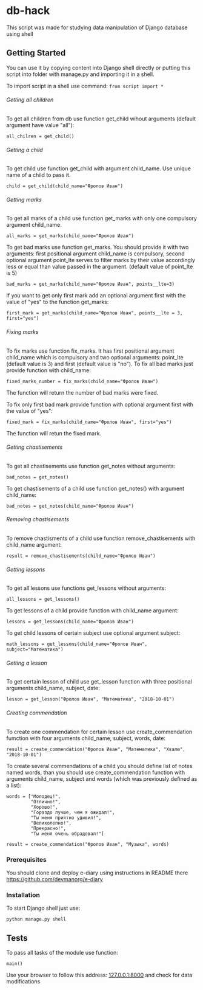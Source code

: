 # db-hack

This script was made for studying data manipulation of Django database using  shell

## Getting Started

You can use it by copying content into Django shell directly or putting this script into folder with manage.py and importing it in a shell.

To import script in a shell use command:
`from script import *`

###### Getting all children
To get all children from db use function get_child wihout arguments (default argument have value "all"):

`all_chilren = get_child()`

###### Getting a child
To get child use function get_child with argument child_name. Use unique name of a child to pass it.

`child = get_child(child_name="Фролов Иван")`

###### Getting marks
To get all marks of a child use function get_marks with only one compulsory argument child_name.

`all_marks = get_marks(child_name="Фролов Иван")`

To get bad marks use function get_marks. You should provide it with two arguments: first positional argument child_name is compulsory, second optional argument point_lte serves to filter marks by their value accordingly less or equal than value passed in the argument. (default value of point_lte is 5)

`bad_marks = get_marks(child_name="Фролов Иван", points__lte=3)`

If you want to get only first mark add an optional argument first with the value of "yes" to the function get_marks:

`first_mark = get_marks(child_name="Фролов Иван", points__lte = 3, first="yes")`

###### Fixing marks

To fix marks use function fix_marks. It has first positional argument child_name which is compulsory and two optional arguments: point_lte (default value is 3) and first (default value is "no").
To fix all bad marks just provide function with child_name:

`fixed_marks_number = fix_marks(child_name="Фролов Иван")`

The function will return the number of bad marks were fixed.

To fix only first bad mark provide function with optional argument first with the value of "yes":

`fixed_mark = fix_marks(child_name="Фролов Иван", first="yes")`

The function will retun the fixed mark.

###### Getting chastisements

To get all chastisements use function get_notes without arguments:

`bad_notes = get_notes()`

To get chastisements of a child use function get_notes() with argument child_name:

`bad_notes = get_notes(child_name="Фролов Иван")`

###### Removing chastisements

To remove chastisments of a child use function remove_chastisements with child_name argument:

`result = remove_chastisements(child_name="Фролов Иван")`

###### Getting lessons

To get all lessons use functions get_lessons without arguments:

`all_lessons = get_lessons()`

To get lessons of a child provide function with child_name argument:

`lessons = get_lessons(child_name="Фролов Иван")`

To get child lessons of certain subject use optional argument subject:

`math_lessons = get_lessons(child_name="Фролов Иван", subject="Математика")`


###### Getting a lesson

To get certain lesson of child use get_lesson function with three positional arguments child_name, subject, date:

`lesson = get_lesson("Фролов Иван", "Математика", "2018-10-01")`

###### Creating commendation

To create one commendation for certain lesson use create_commendation fumction with four arguments child_name, subject, words, date:

`result = create_commendation("Фролов Иван", "Математика", "Хвалю", "2018-10-01")`

To create several commendations of a child you should define list of notes named words, than you should use create_commendation function with arguments child_name, subject and words (which was previously defined as a list):

```
words = ["Молодец!",
         "Отлично!",
         "Хорошо!",
         "Гораздо лучше, чем я ожидал!",
         "Ты меня приятно удивил!",
         "Великолепно!",
         "Прекрасно!",
         "Ты меня очень обрадовал!"]

result = create_commendation("Фролов Иван", "Музыка", words)
```

### Prerequisites

You should clone and deploy e-diary using instructions in README there https://github.com/devmanorg/e-diary

### Installation

To start Django shell just use:

`python manage.py shell`

## Tests

To pass all tasks of the module use function:

`main()`

Use your browser to follow this address: [127.0.0.1:8000](http://127.0.0.1:8000) and check for data modifications

